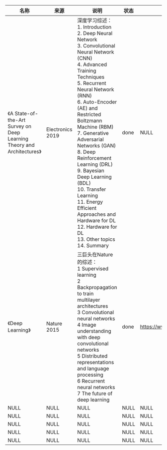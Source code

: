 |名称  |  来源   | 说明  |状态   | 备注  |
|  ----  | ----  |----  | ----  |----  |
| 《A State-of-the-Art Survey on Deep Learning Theory and Architectures》  | Electronics 2019 |深度学习综述：<br/> 1. Introduction<br/> 2. Deep Neural Network<br/> 3. Convolutional Neural Network (CNN)<br/> 4. Advanced Training Techniques<br/> 5. Recurrent Neural Network (RNN)<br/> 6. Auto-Encoder (AE) and Restricted Boltzmann Machine (RBM)<br/> 7. Generative Adversarial Networks (GAN)<br/> 8. Deep Reinforcement Learning (DRL)<br/> 9. Bayesian Deep Learning (BDL)<br/> 10. Transfer Learning<br/> 11. Energy Efficient Approaches and Hardware for DL<br/> 12. Hardware for DL<br/> 13. Other topics<br/> 14. Summary |done |NULL |
| 《Deep Learning》  | Nature 2015 |三巨头在Nature的综述：<br/> 1 Supervised learning<br/> 2 Backpropagation to train multilayer architectures<br/> 3 Convolutional neural networks<br/> 4 Image understanding with deep convolutional networks<br/> 5 Distributed representations and language processing<br/> 6 Recurrent neural networks<br/> 7 The future of deep learning |done |https://www.researchgate.net/publication/277411157_Deep_Learning |
| NULL  | NULL |NULL |NULL |NULL |
| NULL  | NULL |NULL |NULL |NULL |
| NULL  | NULL |NULL |NULL |NULL |
| NULL  | NULL |NULL |NULL |NULL |
| NULL  | NULL |NULL |NULL |NULL |
